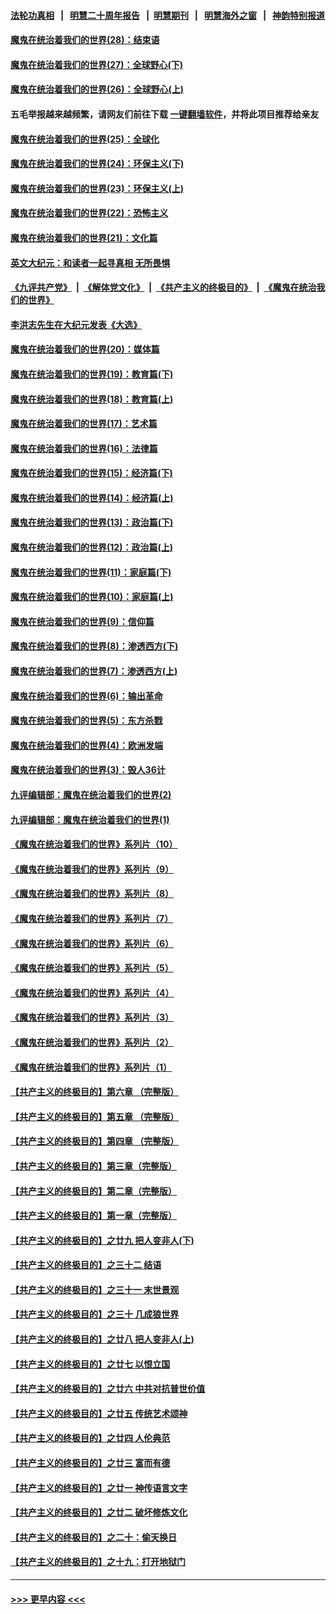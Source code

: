 #### [法轮功真相](https://github.com/gfw-breaker/truth/blob/master/README.md?t=0) &nbsp;&nbsp;|&nbsp;&nbsp; [明慧二十周年报告](https://github.com/gfw-breaker/mh-reports/blob/master/README.md?t=0) &nbsp;&nbsp;|&nbsp;&nbsp;[明慧期刊](https://github.com/gfw-breaker/mh-qikan) &nbsp;&nbsp;|&nbsp;&nbsp; [明慧海外之窗](https://github.com/gfw-breaker/mh-news/blob/master/README.md?t=0) &nbsp;&nbsp;|&nbsp;&nbsp; [神韵特别报道](https://github.com/gfw-breaker/mh-news/blob/master/shenyun.md?t=0)
#### [魔鬼在统治着我们的世界(28)：结束语](../pages/nsc422/n10936246.md?t=06101151) 
#### [魔鬼在统治着我们的世界(27)：全球野心(下)](../pages/nsc422/n10928319.md?t=06101151) 
#### [魔鬼在统治着我们的世界(26)：全球野心(上)](../pages/nsc422/n10900318.md?t=06101151) 
#### 五毛举报越来越频繁，请网友们前往下载 [一键翻墙软件](https://github.com/gfw-breaker/ssr-accounts)，并将此项目推荐给亲友
#### [魔鬼在统治着我们的世界(25)：全球化](../pages/nsc422/n10788205.md?t=06101151) 
#### [魔鬼在统治着我们的世界(24)：环保主义(下)](../pages/nsc422/n10695307.md?t=06101151) 
#### [魔鬼在统治着我们的世界(23)：环保主义(上)](../pages/nsc422/n10688613.md?t=06101151) 
#### [魔鬼在统治着我们的世界(22)：恐怖主义](../pages/nsc422/n10614727.md?t=06101151) 
#### [魔鬼在统治着我们的世界(21)：文化篇](../pages/nsc422/n10597706.md?t=06101151) 
#### [英文大纪元：和读者一起寻真相 无所畏惧](../pages/nsc422/n12542027.md?t=06101151) 
#### [《九评共产党》](https://github.com/begood0513/9ping.md/blob/master/README.md) &nbsp;|&nbsp; [《解体党文化》](../../../../jtdwh.md/blob/master/README.md)  &nbsp;|&nbsp; [《共产主义的终极目的》](../../../../gczydzjmd.md/blob/master/README.md) &nbsp;|&nbsp; [《魔鬼在统治我们的世界》](../../../../mgztzwmdsj.md/blob/master/README.md) 
#### [李洪志先生在大纪元发表《大选》](../pages/nsc422/n12534746.md?t=06101151) 
#### [魔鬼在统治着我们的世界(20)：媒体篇](../pages/nsc422/n10586579.md?t=06101151) 
#### [魔鬼在统治着我们的世界(19)：教育篇(下)](../pages/nsc422/n10564808.md?t=06101151) 
#### [魔鬼在统治着我们的世界(18)：教育篇(上)](../pages/nsc422/n10526970.md?t=06101151) 
#### [魔鬼在统治着我们的世界(17)：艺术篇](../pages/nsc422/n10499093.md?t=06101151) 
#### [魔鬼在统治着我们的世界(16)：法律篇](../pages/nsc422/n10485969.md?t=06101151) 
#### [魔鬼在统治着我们的世界(15)：经济篇(下)](../pages/nsc422/n10469975.md?t=06101151) 
#### [魔鬼在统治着我们的世界(14)：经济篇(上)](../pages/nsc422/n10457370.md?t=06101151) 
#### [魔鬼在统治着我们的世界(13)：政治篇(下)](../pages/nsc422/n10448270.md?t=06101151) 
#### [魔鬼在统治着我们的世界(12)：政治篇(上)](../pages/nsc422/n10444576.md?t=06101151) 
#### [魔鬼在统治着我们的世界(11)：家庭篇(下)](../pages/nsc422/n10440961.md?t=06101151) 
#### [魔鬼在统治着我们的世界(10)：家庭篇(上)](../pages/nsc422/n10435448.md?t=06101151) 
#### [魔鬼在统治着我们的世界(9)：信仰篇](../pages/nsc422/n10432159.md?t=06101151) 
#### [魔鬼在统治着我们的世界(8)：渗透西方(下)](../pages/nsc422/n10429603.md?t=06101151) 
#### [魔鬼在统治着我们的世界(7)：渗透西方(上)](../pages/nsc422/n10426013.md?t=06101151) 
#### [魔鬼在统治着我们的世界(6)：输出革命](../pages/nsc422/n10421536.md?t=06101151) 
#### [魔鬼在统治着我们的世界(5)：东方杀戮](../pages/nsc422/n10417707.md?t=06101151) 
#### [魔鬼在统治着我们的世界(4)：欧洲发端](../pages/nsc422/n10414890.md?t=06101151) 
#### [魔鬼在统治着我们的世界(3)：毁人36计](../pages/nsc422/n10411583.md?t=06101151) 
#### [九评编辑部：魔鬼在统治着我们的世界(2)](../pages/nsc422/n10410036.md?t=06101151) 
#### [九评编辑部：魔鬼在统治着我们的世界(1)](../pages/nsc422/n10406825.md?t=06101151) 
#### [《魔鬼在统治着我们的世界》系列片（10）](../pages/nsc422/n12292670.md?t=06101151) 
#### [《魔鬼在统治着我们的世界》系列片（9）](../pages/nsc422/n12290859.md?t=06101151) 
#### [《魔鬼在统治着我们的世界》系列片（8）](../pages/nsc422/n12287445.md?t=06101151) 
#### [《魔鬼在统治着我们的世界》系列片（7）](../pages/nsc422/n12283425.md?t=06101151) 
#### [《魔鬼在统治着我们的世界》系列片（6）](../pages/nsc422/n12282314.md?t=06101151) 
#### [《魔鬼在统治着我们的世界》系列片（5）](../pages/nsc422/n12281419.md?t=06101151) 
#### [《魔鬼在统治着我们的世界》系列片（4）](../pages/nsc422/n12274024.md?t=06101151) 
#### [《魔鬼在统治着我们的世界》系列片（3）](../pages/nsc422/n12271322.md?t=06101151) 
#### [《魔鬼在统治着我们的世界》系列片（2）](../pages/nsc422/n12269049.md?t=06101151) 
#### [《魔鬼在统治着我们的世界》系列片（1）](../pages/nsc422/n12267575.md?t=06101151) 
#### [【共产主义的终极目的】第六章 （完整版）](../pages/nsc422/n11428913.md?t=06101151) 
#### [【共产主义的终极目的】第五章 （完整版）](../pages/nsc422/n11428912.md?t=06101151) 
#### [【共产主义的终极目的】第四章 （完整版）](../pages/nsc422/n11428907.md?t=06101151) 
#### [【共产主义的终极目的】第三章（完整版）](../pages/nsc422/n11428848.md?t=06101151) 
#### [【共产主义的终极目的】第二章（完整版）](../pages/nsc422/n11428831.md?t=06101151) 
#### [【共产主义的终极目的】第一章（完整版）](../pages/nsc422/n11417651.md?t=06101151) 
#### [【共产主义的终极目的】之廿九 把人变非人(下)](../pages/nsc422/n11344140.md?t=06101151) 
#### [【共产主义的终极目的】之三十二 结语](../pages/nsc422/n11360535.md?t=06101151) 
#### [【共产主义的终极目的】之三十一 末世景观](../pages/nsc422/n11351129.md?t=06101151) 
#### [【共产主义的终极目的】之三十 几成狼世界](../pages/nsc422/n11348280.md?t=06101151) 
#### [【共产主义的终极目的】之廿八 把人变非人(上)](../pages/nsc422/n11340492.md?t=06101151) 
#### [【共产主义的终极目的】之廿七 以恨立国](../pages/nsc422/n11336944.md?t=06101151) 
#### [【共产主义的终极目的】之廿六 中共对抗普世价值](../pages/nsc422/n11324785.md?t=06101151) 
#### [【共产主义的终极目的】之廿五 传统艺术颂神](../pages/nsc422/n11296396.md?t=06101151) 
#### [【共产主义的终极目的】之廿四 人伦典范](../pages/nsc422/n11296397.md?t=06101151) 
#### [【共产主义的终极目的】之廿三 富而有德](../pages/nsc422/n11283598.md?t=06101151) 
#### [【共产主义的终极目的】之廿一 神传语言文字](../pages/nsc422/n11263265.md?t=06101151) 
#### [【共产主义的终极目的】之廿二 破坏修炼文化](../pages/nsc422/n11245728.md?t=06101151) 
#### [【共产主义的终极目的】之二十：偷天换日](../pages/nsc422/n11238846.md?t=06101151) 
#### [【共产主义的终极目的】之十九：打开地狱门](../pages/nsc422/n11206376.md?t=06101151) 

----
#### [ >>> 更早内容 <<< ](../indexes/nsc422-earlier.md)
